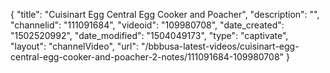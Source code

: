 {
    "title": "Cuisinart Egg Central Egg Cooker and Poacher",
    "description": "",
    "channelid": "111091684",
    "videoid": "109980708",
    "date_created": "1502520992",
    "date_modified": "1504049173",
    "type": "captivate",
    "layout": "channelVideo",
    "url": "\/bbbusa-latest-videos\/cuisinart-egg-central-egg-cooker-and-poacher-2-notes\/111091684-109980708"
}